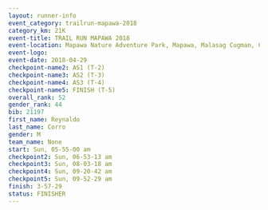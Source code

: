 ```yaml
---
layout: runner-info 
event_category: trailrun-mapawa-2018 
category_km: 21K 
event-title: TRAIL RUN MAPAWA 2018 
event-location: Mapawa Nature Adventure Park, Mapawa, Malasag Cugman, Cagayan de Oro Philippines 
event-logo: 
event-date: 2018-04-29 
checkpoint-name2: AS1 (T-2) 
checkpoint-name3: AS2 (T-3) 
checkpoint-name4: AS3 (T-4) 
checkpoint-name5: FINISH (T-5) 
overall_rank: 52
gender_rank: 44
bib: 21197
first_name: Reynaldo
last_name: Corro
gender: M
team_name: None
start: Sun, 05-55-00 am
checkpoint2: Sun, 06-53-13 am
checkpoint3: Sun, 08-03-18 am
checkpoint4: Sun, 09-20-42 am
checkpoint5: Sun, 09-52-29 am
finish: 3-57-29
status: FINISHER
---
```

